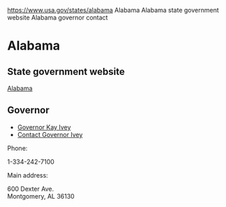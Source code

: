 

https://www.usa.gov/states/alabama
Alabama
Alabama state government website
Alabama governor contact

# Alabama

State government website
------------------------

[Alabama](https://www.alabama.gov/)

Governor
--------

* [Governor Kay Ivey](https://governor.alabama.gov/)
* [Contact Governor Ivey](https://governor.alabama.gov/contact/)

Phone:

1-334-242-7100

Main address:

600 Dexter Ave.  
Montgomery, AL 36130
